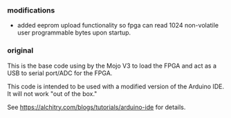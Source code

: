 ### modifications 
- added eeprom upload functionality so fpga can read 1024 non-volatile user programmable bytes upon startup.

### original
This is the base code using by the Mojo V3 to load the FPGA and act as a USB to serial port/ADC for the FPGA. 

This code is intended to be used with a modified version of the Arduino IDE. It will not work "out of the box."

See https://alchitry.com/blogs/tutorials/arduino-ide for details.
